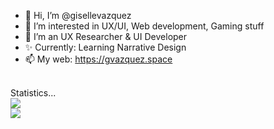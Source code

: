 - 👋 Hi, I’m @gisellevazquez
- 👀 I’m interested in UX/UI, Web development, Gaming stuff
- 🌱 I’m an UX Researcher & UI Developer
- ✨ Currently: Learning Narrative Design
- 📫 My web: https://gvazquez.space

<!---
gisellevazquez/gisellevazquez is a ✨ special ✨ repository because its `README.md` (this file) appears on your GitHub profile.
You can click the Preview link to take a look at your changes.
--->
<br>
<summary>
    Statistics...
</summary>
<img src="https://github-readme-stats.vercel.app/api?username=Bioskop&count_private=true&theme=nightowl">

<br>
<img src="https://github-readme-stats.vercel.app/api/wakatime?username=Bioskop">

